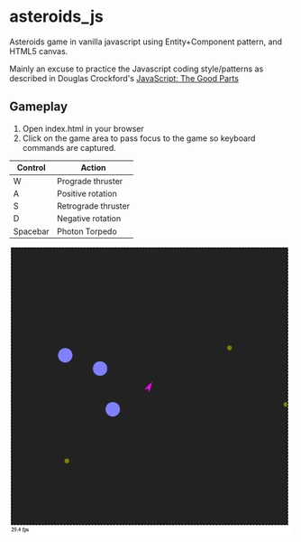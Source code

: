 # asteroids_js
Asteroids game in vanilla javascript using Entity+Component pattern, and HTML5 canvas.

Mainly an excuse to practice the Javascript coding style/patterns as described in Douglas Crockford's [JavaScript: The Good Parts](https://www.amazon.com/exec/obidos/ASIN/0596517742/wrrrldwideweb)

## Gameplay

1. Open index.html in your browser
2. Click on the game area to pass focus to the game so keyboard commands are captured.

Control | Action
--|------
W | Prograde thruster
A | Positive rotation
S | Retrograde thruster
D | Negative rotation
Spacebar | Photon Torpedo

![Image of Gameplay](./screenshot.png)
